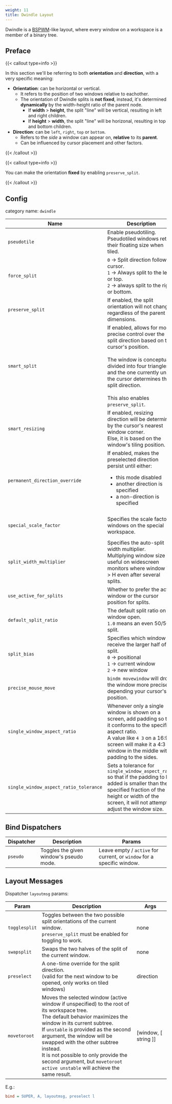 ```yaml
---
weight: 11
title: Dwindle Layout
---
```


Dwindle is a [BSPWM](https://github.com/baskerville/bspwm)-like layout, where every window on a workspace is a member of
a binary tree.

## Preface

{{< callout type=info >}}

In this section we'll be referring to both **orientation** and **direction**, with a very specific meaning:
- **Orientation**: can be horizontal or vertical.
  - It refers to the position of two windows relative to eachother.
  - The orientation of Dwindle splits is **not fixed**, instead, it's determined **dynamically** by the width-height ratio of the parent node.  
    - If **width** > **height**, the split "line" will be vertical, resulting in left and right children.  
    - If **height** > **width**, the split "line" will be horizonal, resulting in top and bottom children.
- **Direction**: can be `left`, `right`, `top` or `bottom`.
  - Refers to the _side_ a window can appear on, **relative** to its **parent**.
  - Can be influenced by cursor placement and other factors.

{{< /callout >}}

{{< callout type=info >}}

You can make the orientation **fixed** by enabling `preserve_split`.

{{< /callout >}}



## Config

category name: `dwindle`

| Name | Description | Type | Default |
| ---- | ----------- | ---- | ------- |
| `pseudotile` | Enable pseudotiling. <br> Pseudotiled windows retain their floating size when tiled. | bool | `false` |
| `force_split` | `0` -> Split direction follows cursor. <br> `1` -> Always split to the left or top. <br> `2` -> always split to the right or bottom. | int | `0` |
| `preserve_split` | If enabled, the split orientation will not change, regardless of the parent dimensions. | bool | `false` |
| `smart_split` | If enabled, allows for more precise control over the split direction based on the cursor's position. <br><br> The window is conceptually divided into four triangles, and the one currently under the cursor determines the split direction. <br><br> This also enables `preserve_split`. | bool | `false` |
| `smart_resizing` | If enabled, resizing direction will be determined by the cursor's nearest window corner. <br> Else, it is based on the window's tiling position. | bool | `true` |
| `permanent_direction_override` | If enabled, makes the preselected direction persist until either: <ul> <li> this mode disabled </li> <li> another direction is specified </li> <li> a non-direction is specified </li> </ul> | bool | `false` |
| `special_scale_factor` | Specifies the scale factor of windows on the special workspace. | float [`0.0 .. 1.0`] | `1.0` |
| `split_width_multiplier` | Specifies the auto-split width multiplier. <br> Multiplying window size is useful on widescreen monitors where window W > H even after several splits. | float | `1.0` |
| `use_active_for_splits` | Whether to prefer the active window or the cursor position for splits. | bool | `true` |
| `default_split_ratio` | The default split ratio on window open. <br> `1.0` means an even 50/50 split. | float [`0.1 .. 1.9`] | `1.0` |
| `split_bias` | Specifies which window will receive the larger half of a split. <br> `0` -> positional <br> `1` -> current window <br> `2` -> new window | int [`0\|1\|2`] | `0` |
| `precise_mouse_move` | `bindm movewindow` will drop the window more precisely depending your cursor's position. | bool | `false` |
| `single_window_aspect_ratio` | Whenever only a single window is shown on a screen, add padding so that it conforms to the specified aspect ratio. <br> A value like `4 3` on a 16:9 screen will make it a 4:3 window in the middle with padding to the sides. | Vec2D | `0 0` |
| `single_window_aspect_ratio_tolerance` | Sets a tolerance for `single_window_aspect_ratio` so that if the padding to be added is smaller than the specified fraction of the height or width of the screen, it will not attempt to adjust the window size. | float [`0.0 .. 1.0`] | `0.1` | 

## Bind Dispatchers

| Dispatcher | Description | Params |
| ---------- | ----------- | ------ |
| `pseudo` | Toggles the given window's pseudo mode. | Leave empty / `active` for current, or `window` for a specific window. |

## Layout Messages

Dispatcher `layoutmsg` params:

| Param | Description | Args |
| ----- | ----------- | ---- |
| `togglesplit` | Toggles between the two possible split orientations of the current window. <br> `preserve_split` must be enabled for toggling to work. | none |
| `swapsplit` | Swaps the two halves of the split of the current window. | none |
| `preselect` | A one-time override for the split direction. <br> (valid for the next window to be opened, only works on tiled windows) | direction |
| `movetoroot` | Moves the selected window (active window if unspecified) to the root of its workspace tree. <br> The default behavior maximizes the window in its current subtree. <br> If `unstable` is provided as the second argument, the window will be swapped with the other subtree instead. <br> It is not possible to only provide the second argument, but `movetoroot active unstable` will achieve the same result. | [window, [ string ]] |

E.g.:

```ini
bind = SUPER, A, layoutmsg, preselect l
```